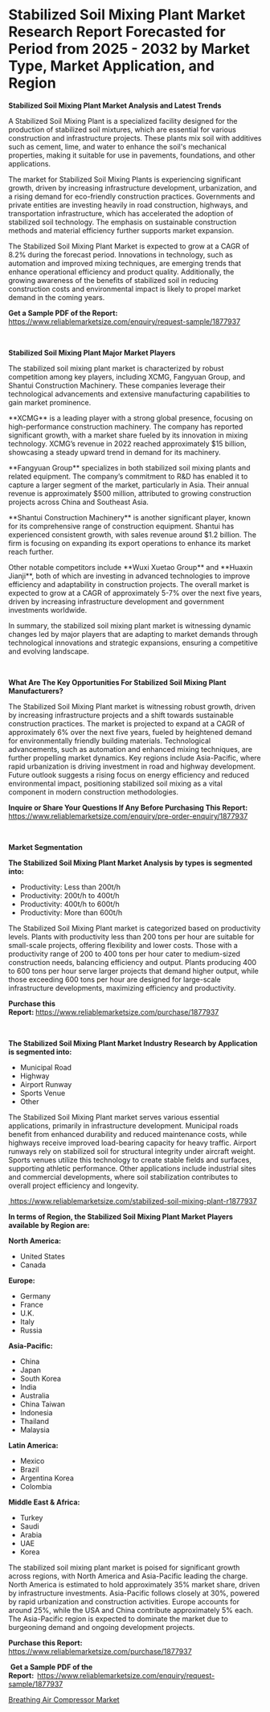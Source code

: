 <p><h1>Stabilized Soil Mixing Plant Market Research Report Forecasted for Period from 2025 -  2032 by Market Type, Market Application, and Region</h1></p><p><strong>Stabilized Soil Mixing Plant Market Analysis and Latest Trends</strong></p>
<p><p>A Stabilized Soil Mixing Plant is a specialized facility designed for the production of stabilized soil mixtures, which are essential for various construction and infrastructure projects. These plants mix soil with additives such as cement, lime, and water to enhance the soil's mechanical properties, making it suitable for use in pavements, foundations, and other applications. </p><p>The market for Stabilized Soil Mixing Plants is experiencing significant growth, driven by increasing infrastructure development, urbanization, and a rising demand for eco-friendly construction practices. Governments and private entities are investing heavily in road construction, highways, and transportation infrastructure, which has accelerated the adoption of stabilized soil technology. The emphasis on sustainable construction methods and material efficiency further supports market expansion. </p><p>The Stabilized Soil Mixing Plant Market is expected to grow at a CAGR of 8.2% during the forecast period. Innovations in technology, such as automation and improved mixing techniques, are emerging trends that enhance operational efficiency and product quality. Additionally, the growing awareness of the benefits of stabilized soil in reducing construction costs and environmental impact is likely to propel market demand in the coming years.</p></p>
<p><strong>Get a Sample PDF of the Report:&nbsp;</strong> <a href="https://www.reliablemarketsize.com/enquiry/request-sample/1877937?utm_campaign=2632&utm_medium=2&utm_source=Github&utm_content=ia&utm_term=23022025&utm_id=stabilized-soil-mixing-plant">https://www.reliablemarketsize.com/enquiry/request-sample/1877937</a></p>
<p>&nbsp;</p>
<p><strong>Stabilized Soil Mixing Plant Major Market Players</strong></p>
<p><p>The stabilized soil mixing plant market is characterized by robust competition among key players, including XCMG, Fangyuan Group, and Shantui Construction Machinery. These companies leverage their technological advancements and extensive manufacturing capabilities to gain market prominence.</p><p>**XCMG** is a leading player with a strong global presence, focusing on high-performance construction machinery. The company has reported significant growth, with a market share fueled by its innovation in mixing technology. XCMG’s revenue in 2022 reached approximately $15 billion, showcasing a steady upward trend in demand for its machinery.</p><p>**Fangyuan Group** specializes in both stabilized soil mixing plants and related equipment. The company’s commitment to R&D has enabled it to capture a larger segment of the market, particularly in Asia. Their annual revenue is approximately $500 million, attributed to growing construction projects across China and Southeast Asia.</p><p>**Shantui Construction Machinery** is another significant player, known for its comprehensive range of construction equipment. Shantui has experienced consistent growth, with sales revenue around $1.2 billion. The firm is focusing on expanding its export operations to enhance its market reach further.</p><p>Other notable competitors include **Wuxi Xuetao Group** and **Huaxin Jianji**, both of which are investing in advanced technologies to improve efficiency and adaptability in construction projects. The overall market is expected to grow at a CAGR of approximately 5-7% over the next five years, driven by increasing infrastructure development and government investments worldwide.</p><p>In summary, the stabilized soil mixing plant market is witnessing dynamic changes led by major players that are adapting to market demands through technological innovations and strategic expansions, ensuring a competitive and evolving landscape.</p></p>
<p>&nbsp;</p>
<p><strong>What Are The Key Opportunities For Stabilized Soil Mixing Plant Manufacturers?</strong></p>
<p><p>The Stabilized Soil Mixing Plant market is witnessing robust growth, driven by increasing infrastructure projects and a shift towards sustainable construction practices. The market is projected to expand at a CAGR of approximately 6% over the next five years, fueled by heightened demand for environmentally friendly building materials. Technological advancements, such as automation and enhanced mixing techniques, are further propelling market dynamics. Key regions include Asia-Pacific, where rapid urbanization is driving investment in road and highway development. Future outlook suggests a rising focus on energy efficiency and reduced environmental impact, positioning stabilized soil mixing as a vital component in modern construction methodologies.</p></p>
<p><strong>Inquire or Share Your Questions If Any Before Purchasing This Report:</strong> <a href="https://www.reliablemarketsize.com/enquiry/pre-order-enquiry/1877937?utm_campaign=2632&utm_medium=2&utm_source=Github&utm_content=ia&utm_term=23022025&utm_id=stabilized-soil-mixing-plant">https://www.reliablemarketsize.com/enquiry/pre-order-enquiry/1877937</a></p>
<p>&nbsp;</p>
<p><strong>Market Segmentation</strong></p>
<p><strong>The Stabilized Soil Mixing Plant Market Analysis by types is segmented into:</strong></p>
<p><ul><li>Productivity: Less than 200t/h</li><li>Productivity: 200t/h to 400t/h</li><li>Productivity: 400t/h to 600t/h</li><li>Productivity: More than 600t/h</li></ul></p>
<p><p>The Stabilized Soil Mixing Plant market is categorized based on productivity levels. Plants with productivity less than 200 tons per hour are suitable for small-scale projects, offering flexibility and lower costs. Those with a productivity range of 200 to 400 tons per hour cater to medium-sized construction needs, balancing efficiency and output. Plants producing 400 to 600 tons per hour serve larger projects that demand higher output, while those exceeding 600 tons per hour are designed for large-scale infrastructure developments, maximizing efficiency and productivity.</p></p>
<p><strong>Purchase this Report:&nbsp;</strong><a href="https://www.reliablemarketsize.com/purchase/1877937?utm_campaign=2632&utm_medium=2&utm_source=Github&utm_content=ia&utm_term=23022025&utm_id=stabilized-soil-mixing-plant">https://www.reliablemarketsize.com/purchase/1877937</a></p>
<p>&nbsp;</p>
<p><strong>The Stabilized Soil Mixing Plant Market Industry Research by Application is segmented into:</strong></p>
<p><ul><li>Municipal Road</li><li>Highway</li><li>Airport Runway</li><li>Sports Venue</li><li>Other</li></ul></p>
<p><p>The Stabilized Soil Mixing Plant market serves various essential applications, primarily in infrastructure development. Municipal roads benefit from enhanced durability and reduced maintenance costs, while highways receive improved load-bearing capacity for heavy traffic. Airport runways rely on stabilized soil for structural integrity under aircraft weight. Sports venues utilize this technology to create stable fields and surfaces, supporting athletic performance. Other applications include industrial sites and commercial developments, where soil stabilization contributes to overall project efficiency and longevity.</p></p>
<p><a href="https://www.reliablemarketsize.com/stabilized-soil-mixing-plant-r1877937?utm_campaign=2632&utm_medium=2&utm_source=Github&utm_content=ia&utm_term=23022025&utm_id=stabilized-soil-mixing-plant">&nbsp;https://www.reliablemarketsize.com/stabilized-soil-mixing-plant-r1877937</a></p>
<p><strong>In terms of Region, the Stabilized Soil Mixing Plant Market Players available by Region are:</strong></p>
<p>
    <p> <strong> North America: </strong>
        <ul>
            <li>United States</li>
            <li>Canada</li>
        </ul>
        </p> 
    <p> <strong> Europe: </strong>
        <ul>
            <li>Germany</li>
            <li>France</li>
            <li>U.K.</li>
            <li>Italy</li>
            <li>Russia</li>
        </ul>
        </p> 
    <p> <strong> Asia-Pacific: </strong>
        <ul>
            <li>China</li>
            <li>Japan</li>
            <li>South Korea</li>
            <li>India</li>
            <li>Australia</li>
            <li>China Taiwan</li>
            <li>Indonesia</li>
            <li>Thailand</li>
            <li>Malaysia</li>
        </ul>
        </p> 
    <p> <strong> Latin America: </strong>
        <ul>
            <li>Mexico</li>
            <li>Brazil</li>
            <li>Argentina Korea</li>
            <li>Colombia</li>
        </ul>
        </p> 
    <p> <strong> Middle East & Africa: </strong>
        <ul>
            <li>Turkey</li>
            <li>Saudi</li>
            <li>Arabia</li>
            <li>UAE</li>
            <li>Korea</li>
        </ul>
    </p>
    </p>
<p><p>The stabilized soil mixing plant market is poised for significant growth across regions, with North America and Asia-Pacific leading the charge. North America is estimated to hold approximately 35% market share, driven by infrastructure investments. Asia-Pacific follows closely at 30%, powered by rapid urbanization and construction activities. Europe accounts for around 25%, while the USA and China contribute approximately 5% each. The Asia-Pacific region is expected to dominate the market due to burgeoning demand and ongoing development projects.</p></p>
<p><strong>Purchase this Report: </strong><a href="https://www.reliablemarketsize.com/purchase/1877937?utm_campaign=2632&utm_medium=2&utm_source=Github&utm_content=ia&utm_term=23022025&utm_id=stabilized-soil-mixing-plant">https://www.reliablemarketsize.com/purchase/1877937</a></p>
<p>&nbsp;<strong>Get a Sample PDF of the Report:&nbsp;&nbsp;</strong><a href="https://www.reliablemarketsize.com/enquiry/request-sample/1877937?utm_campaign=2632&utm_medium=2&utm_source=Github&utm_content=ia&utm_term=23022025&utm_id=stabilized-soil-mixing-plant">https://www.reliablemarketsize.com/enquiry/request-sample/1877937</a></p>
<p><strong></strong></p>
<p><p><a href="https://github.com/akrachveslov/Market-Research-Report-List-1/blob/main/breathing-air-compressor-market.md?utm_campaign=2632&utm_medium=2&utm_source=Github&utm_content=ia&utm_term=23022025&utm_id=stabilized-soil-mixing-plant">Breathing Air Compressor Market</a></p></p>